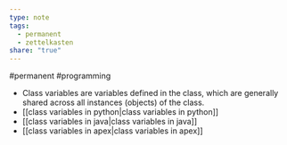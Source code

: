 ```yaml
---
type: note
tags:
  - permanent
  - zettelkasten
share: "true"
---
```

#permanent #programming 


- Class variables are variables defined in the class, which are generally shared across all instances (objects) of the class. 
- [[class variables in python|class variables in python]]
- [[class variables in java|class variables in java]]
- [[class variables in apex|class variables in apex]]